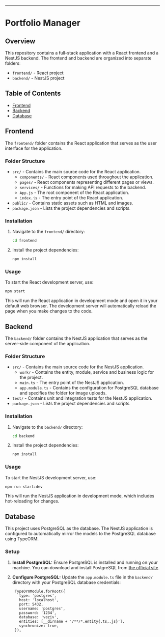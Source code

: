 ---

# Portfolio Manager

## Overview

This repository contains a full-stack application with a React frontend and a NestJS backend. The frontend and backend are organized into separate folders:

- `frontend/` - React project
- `backend/` - NestJS project

## Table of Contents

- [Frontend](#frontend)
- [Backend](#backend)
- [Database](#database)

## Frontend

The `frontend/` folder contains the React application that serves as the user interface for the application.

### Folder Structure

- `src/` - Contains the main source code for the React application.
  - `components/` - React components used throughout the application.
  - `pages/` - React components representing different pages or views.
  - `services/` - Functions for making API requests to the backend.
  - `App.js` - The root component of the React application.
  - `index.js` - The entry point of the React application.
- `public/` - Contains static assets such as HTML and images.
- `package.json` - Lists the project dependencies and scripts.

### Installation

1. Navigate to the `frontend/` directory:

   ```bash
   cd frontend
   ```

2. Install the project dependencies:

   ```bash
   npm install
   ```

### Usage

To start the React development server, use:

```bash
npm start
```

This will run the React application in development mode and open it in your default web browser. The development server will automatically reload the page when you make changes to the code.

## Backend

The `backend/` folder contains the NestJS application that serves as the server-side component of the application.

### Folder Structure

- `src/` - Contains the main source code for the NestJS application.
  - `work/` - Contains the entity, module, service and business logic for the project.
  - `main.ts` - The entry point of the NestJS application.
  - `app.module.ts` - Contains the configuration for PostgreSQL database and specifies the folder for image uploads.
- `test/` - Contains unit and integration tests for the NestJS application.
- `package.json` - Lists the project dependencies and scripts.

### Installation

1. Navigate to the `backend/` directory:

   ```bash
   cd backend
   ```

2. Install the project dependencies:

   ```bash
   npm install
   ```

### Usage

To start the NestJS development server, use:

```bash
npm run start:dev
```

This will run the NestJS application in development mode, which includes hot-reloading for changes.

## Database

This project uses PostgreSQL as the database. The NestJS application is configured to automatically mirror the models to the PostgreSQL database using TypeORM.

### Setup

1. **Install PostgreSQL:**
   Ensure PostgreSQL is installed and running on your machine. You can download and install PostgreSQL from [the official site](https://www.postgresql.org/download/).

2. **Configure PostgreSQL:**
   Update the `app.module.ts` file in the `backend/` directory with your PostgreSQL database credentials:

   ```
    TypeOrmModule.forRoot({
      type: 'postgres',
      host: 'localhost',
      port: 5432,
      username: 'postgres',
      password: '1234',
      database: 'veziv',
      entities: [__dirname + '/**/*.entity{.ts,.js}'],
      synchronize: true,
    }),
   ```
